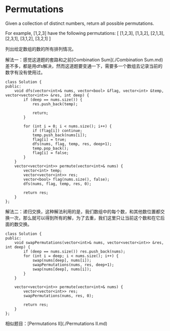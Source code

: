 Permutations
=============
Given a collection of distinct numbers, return all possible permutations.

For example,
[1,2,3] have the following permutations:
[
  [1,2,3],
  [1,3,2],
  [2,1,3],
  [2,3,1],
  [3,1,2],
  [3,2,1]
]

列出给定数组的数的所有排列情况。

解法一：感觉这道题的套路和之前[Combination Sum](./Combination Sum.md)差不多，都是用dfs解决，然而这道题要变通一下，需要多一个数组去记录当前的数字有没有使用过。

```
class Solution {
public:
    void dfs(vector<int>& nums, vector<bool> &flag, vector<int> &temp, vector<vector<int>> &res, int deep) {
        if (deep == nums.size()) {
            res.push_back(temp);

            return;
        }

        for (int i = 0; i < nums.size(); i++) {
            if (flag[i]) continue;
            temp.push_back(nums[i]);
            flag[i] = true;
            dfs(nums, flag, temp, res, deep+1);
            temp.pop_back();
            flag[i] = false;
        }
    }
    vector<vector<int>> permute(vector<int>& nums) {
        vector<int> temp;
        vector<vector<int>> res;
        vector<bool> flag(nums.size(), false);
        dfs(nums, flag, temp, res, 0);

        return res;
    }
};
```

解法二：递归交换，这种解法利用的是，我们数组中的每个数，和其他数位置都交换一次，那么就可以得到所有的解，为了去重，我们这里只让当前这个数和在它后面的数交换。

```
class Solution {
public:
    void swapPermutations(vector<int>& nums, vector<vector<int>> &res, int deep) {
        if (deep == nums.size()) res.push_back(nums);
        for (int i = deep; i < nums.size(); i++) {
            swap(nums[deep], nums[i]);
            swapPermutations(nums, res, deep+1);
            swap(nums[deep], nums[i]);
        }
    }

    vector<vector<int>> permute(vector<int>& nums) {
        vector<vector<int>> res;
        swapPermutations(nums, res, 0);

        return res;
    }
};
```

相似题目：[Permutations II](./Permutations II.md)
